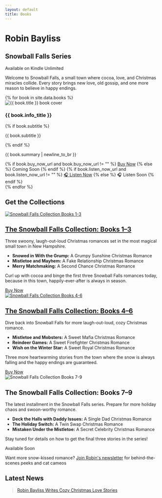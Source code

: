 ```yaml
---
layout: default
title: Books
---
```


<div class="site-title-container">
  <h1 class="site-title">Robin Bayliss</h1>
  <h2 class="series-title">Snowball Falls Series</h2>
  <p class="ku-subtitle">Available on Kindle Unlimited</p>
  <p class="series-welcome-text">Welcome to Snowball Falls, a small town where cocoa, love, and Christmas miracles collide. Every story brings new love, old gossip, and one more reason to believe in happy endings.</p>
</div>

<div class="book-grid">
  {% for book in site.data.books %}
    <div class="book-card">
      <div class="book-cover">
        <img src="{{ '/assets/images/' | append: book.cover_image | relative_url }}" alt="{{ book.title }} book cover">
      </div>
      <div class="book-info">
        <h3>{{ book.info_title }}</h3>
        {% if book.subtitle %}
        <p class="book-subtitle">{{ book.subtitle }}</p>
        {% endif %}
        <p>{{ book.summary | newline_to_br }}</p>
        <div class="button-group">
          {% if book.buy_now_url and book.buy_now_url != "" %}
          <a href="{{ book.buy_now_url }}" class="buy-button" target="_blank" rel="noopener noreferrer">Buy Now</a>
          {% else %}
          <span class="coming-soon-button">Coming Soon</span>
          {% endif %}
          {% if book.listen_now_url and book.listen_now_url != "" %}
          <a href="{{ book.listen_now_url }}" class="listen-now-button" target="_blank" rel="noopener noreferrer">🎧 Listen Now</a>
          {% else %}
          <span class="audio-coming-soon-button">🎧 Listen Soon</span>
          {% endif %}
        </div>
      </div>
    </div>
  {% endfor %}
</div>

<!-- Start of Collection Section -->
<div class="section-title-container">
    <h2 class="section-title">Get the Collections</h2>
</div>

<div class="collection-container">
  
  <!-- Collection 1: Books 1-3 -->
  <div class="collection-intro">
    <div class="collection-image">
      <a href="https://amzn.to/3WF8krA" target="_blank" rel="noopener noreferrer">
        <img src="{{ '/assets/images/collection-1-3-v2.png' | relative_url }}" alt="Snowball Falls Collection Books 1-3">
      </a>
    </div>
    <div class="collection-text">
      <h2><a href="https://amzn.to/3WF8krA" target="_blank" rel="noopener noreferrer">The Snowball Falls Collection: Books 1–3</a></h2>
      <p>Three swoony, laugh-out-loud Christmas romances set in the most magical small town in New Hampshire.</p>
      <ul>
        <li><strong>Snowed in With the Grump:</strong> A Grumpy Sunshine Christmas Romance</li>
        <li><strong>Mistletoe and Mayhem:</strong> A Fake Relationship Christmas Romance</li>
        <li><strong>Merry Matchmaking:</strong> A Second Chance Christmas Romance</li>
      </ul>
      <p>Curl up with cocoa and binge the first three Snowball Falls romances today, because in this town, happily-ever-after is always in season.</p>
      <a href="https://amzn.to/3WF8krA" class="buy-button collection-buy-button" target="_blank" rel="noopener noreferrer">Buy Now</a>
    </div>
  </div>

  <!-- Collection 2: Books 4-6 -->
  <div class="collection-intro">
    <div class="collection-image">
      <a href="https://amzn.to/3Lk0RM8" target="_blank" rel="noopener noreferrer">
        <img src="{{ '/assets/images/collection-4-6.png' | relative_url }}" alt="Snowball Falls Collection Books 4-6">
      </a>
    </div>
    <div class="collection-text">
      <h2><a href="https://amzn.to/3Lk0RM8" target="_blank" rel="noopener noreferrer">The Snowball Falls Collection: Books 4–6</a></h2>
      <p>Dive back into Snowball Falls for more laugh-out-loud, cozy Christmas romance.</p>
      <ul>
        <li><strong>Mistletoe and Mobsters:</strong> A Sweet Mafia Christmas Romance</li>
        <li><strong>Reindeer Games:</strong> A Sweet Firefighter Christmas Romance</li>
        <li><strong>Wish on the Winter Star:</strong> A Sweet Royal Christmas Romance</li>
      </ul>
      <p>Three more heartwarming stories from the town where the snow is always falling and the happy endings are guaranteed.</p>
      <a href="https://amzn.to/4he3s6v" class="buy-button collection-buy-button" target="_blank" rel="noopener noreferrer">Buy Now</a>
    </div>
  </div>

  <!-- Collection 3: Books 7-9 -->
  <div class="collection-intro">
    <div class="collection-image">
      <img src="{{ '/assets/images/collection-7-9.png' | relative_url }}" alt="Snowball Falls Collection Books 7-9">
    </div>
    <div class="collection-text">
      <h2>The Snowball Falls Collection: Books 7–9</h2>
      <p>The latest installment in the Snowball Falls series. Prepare for more holiday chaos and swoon-worthy romance.</p>
      <ul>
        <li><strong>Deck the Halls with Daddy Issues:</strong> A Single Dad Christmas Romance</li>
        <li><strong>The Holiday Switch:</strong> A Twin Swap Christmas Romance</li>
        <li><strong>Mistaken Under the Mistletoe:</strong> A Secret Celebrity Christmas Romance</li>
      </ul>
      <p>Stay tuned for details on how to get the final three stories in the series!</p>
      <span class="coming-soon-button collection-buy-button">Available Soon</span>
    </div>
  </div>

</div>
<!-- End of Collection Section -->

<p class="newsletter-prompt">
  Want more snow-kissed romance? 
  <a href="https://subscribepage.io/RobinBayliss" target="_blank">Join Robin's newsletter</a> 
  for behind-the-scenes peeks and cat cameos <svg class="newsletter-icon" xmlns="http://www.w3.org/2000/svg" width="1.1em" height="1.1em" viewBox="0 0 100 100" style="vertical-align: -0.15em; margin-left: 0.2em;"><text y=".9em" font-size="90" fill="#ffffff">🐾&#xFE0E;</text></svg>
</p>

<div class="facebook-feed-wrapper">
  <h2 class="section-title">Latest News</h2>
  <div class="fb-page" data-href="https://www.facebook.com/RobinBaylissBooks/" data-tabs="timeline" data-width="500" data-height="1000"
    data-small-header="false" data-adapt-container-width="true" data-hide-cover="false" data-show-facepile="false" data-lazy="true">
    <blockquote class="fb-xfbml-parse-ignore" cite="https://www.facebook.com/RobinBaylissBooks/">
      <a href="https://www.facebook.com/RobinBaylissBooks/">
        Robin Bayliss Writes Cozy Christmas Love Stories
      </a>
    </blockquote>
  </div>
</div>
